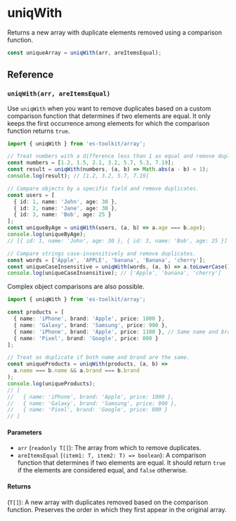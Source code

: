 # uniqWith

Returns a new array with duplicate elements removed using a comparison function.

```typescript
const uniqueArray = uniqWith(arr, areItemsEqual);
```

## Reference

### `uniqWith(arr, areItemsEqual)`

Use `uniqWith` when you want to remove duplicates based on a custom comparison function that determines if two elements are equal. It only keeps the first occurrence among elements for which the comparison function returns `true`.

```typescript
import { uniqWith } from 'es-toolkit/array';

// Treat numbers with a difference less than 1 as equal and remove duplicates.
const numbers = [1.2, 1.5, 2.1, 3.2, 5.7, 5.3, 7.19];
const result = uniqWith(numbers, (a, b) => Math.abs(a - b) < 1);
console.log(result); // [1.2, 3.2, 5.7, 7.19]

// Compare objects by a specific field and remove duplicates.
const users = [
  { id: 1, name: 'John', age: 30 },
  { id: 2, name: 'Jane', age: 30 },
  { id: 3, name: 'Bob', age: 25 }
];
const uniqueByAge = uniqWith(users, (a, b) => a.age === b.age);
console.log(uniqueByAge);
// [{ id: 1, name: 'John', age: 30 }, { id: 3, name: 'Bob', age: 25 }]

// Compare strings case-insensitively and remove duplicates.
const words = ['Apple', 'APPLE', 'banana', 'Banana', 'cherry'];
const uniqueCaseInsensitive = uniqWith(words, (a, b) => a.toLowerCase() === b.toLowerCase());
console.log(uniqueCaseInsensitive); // ['Apple', 'banana', 'cherry']
```

Complex object comparisons are also possible.

```typescript
import { uniqWith } from 'es-toolkit/array';

const products = [
  { name: 'iPhone', brand: 'Apple', price: 1000 },
  { name: 'Galaxy', brand: 'Samsung', price: 900 },
  { name: 'iPhone', brand: 'Apple', price: 1100 }, // Same name and brand
  { name: 'Pixel', brand: 'Google', price: 800 }
];

// Treat as duplicate if both name and brand are the same.
const uniqueProducts = uniqWith(products, (a, b) =>
  a.name === b.name && a.brand === b.brand
);
console.log(uniqueProducts);
// [
//   { name: 'iPhone', brand: 'Apple', price: 1000 },
//   { name: 'Galaxy', brand: 'Samsung', price: 900 },
//   { name: 'Pixel', brand: 'Google', price: 800 }
// ]
```

#### Parameters

- `arr` (`readonly T[]`): The array from which to remove duplicates.
- `areItemsEqual` (`(item1: T, item2: T) => boolean`): A comparison function that determines if two elements are equal. It should return `true` if the elements are considered equal, and `false` otherwise.

#### Returns

(`T[]`): A new array with duplicates removed based on the comparison function. Preserves the order in which they first appear in the original array.
